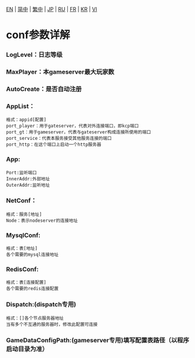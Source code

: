 [EN](./EN.md) | [简中](./zh-CN.md) | [繁中](./zh-TW.md) | [JP](./JP.md) | [RU](./RU.md) | [FR](./FR.md) | [KR](./KR.md) | [VI](./VI.md)

# conf参数详解

### LogLevel：日志等级

### MaxPlayer：本gameserver最大玩家数

### AutoCreate：是否自动注册

### AppList：

    格式：appid[配置]
    port_player：用于gateserver，代表对外连接端口，即kcp端口
    port_gt：用于gameserver，代表与gateserver构成连接所使用的端口
    port_service：代表本服务接受其他服务连接的端口
    port_http：在这个端口上启动一个http服务器

### App:
    Port:监听端口
    InnerAddr:外部地址
    OuterAddr:监听地址

### NetConf：
    格式：服务[地址]
    Node：表示nodeserver的连接地址

### MysqlConf:
    格式：表[地址]
    各个需要的mysql连接地址

### RedisConf:
    格式：表[连接配置]
    各个需要的redis连接配置

### Dispatch:(dispatch专用)
    格式：[]各个节点服务器地址
    当有多个不互通的服务器时，修改此配置可连接
    
### GameDataConfigPath:(gameserver专用)填写配置表路径（以程序启动目录为准）
